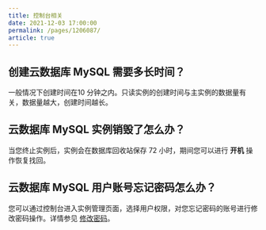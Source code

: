 ```yaml
---
title: 控制台相关
date: 2021-12-03 17:00:00
permalink: /pages/1206087/
article: true
---
```



## 创建云数据库 MySQL 需要多长时间？

一般情况下创建时间在10 分钟之内。只读实例的创建时间与主实例的数据量有关，数据量越大，创建时间越长。

## 云数据库 MySQL 实例销毁了怎么办？

当您终止实例后，实例会在数据库回收站保存 72 小时，期间您可以进行 **开机** 操作恢复找回。

## 云数据库 MySQL 用户账号忘记密码怎么办？

您可以通过控制台进入实例管理页面，选择用户权限，对您忘记密码的账号进行修改密码操作。详情参见 [修改密码](./../04.操作指南/04.账号管理/01.修改密码.md)。
